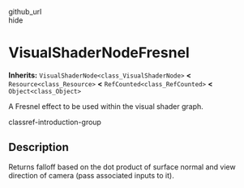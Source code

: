 github\_url  
hide

# VisualShaderNodeFresnel

**Inherits:** `VisualShaderNode<class_VisualShaderNode>` **&lt;**
`Resource<class_Resource>` **&lt;** `RefCounted<class_RefCounted>`
**&lt;** `Object<class_Object>`

A Fresnel effect to be used within the visual shader graph.

classref-introduction-group

## Description

Returns falloff based on the dot product of surface normal and view
direction of camera (pass associated inputs to it).
